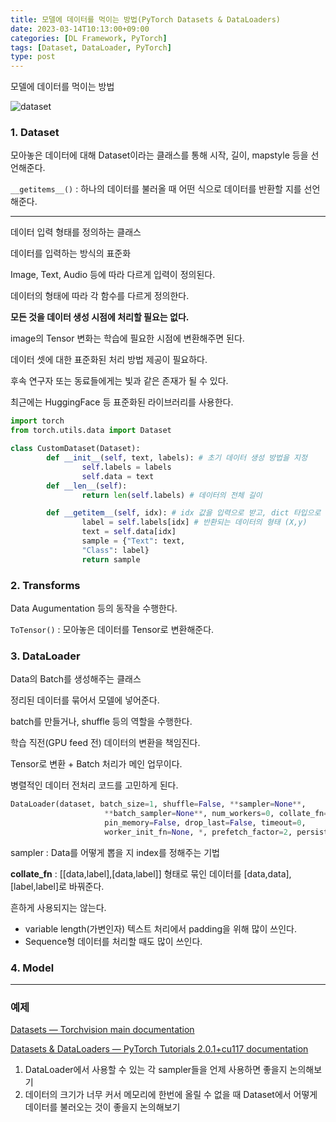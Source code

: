 ```yaml
---
title: 모델에 데이터를 먹이는 방법(PyTorch Datasets & DataLoaders)
date: 2023-03-14T10:13:00+09:00
categories: [DL Framework, PyTorch]
tags: [Dataset, DataLoader, PyTorch]
type: post
---
```

모델에 데이터를 먹이는 방법

![dataset](/imgs/dataset_dataloader.png)

### 1. Dataset

모아놓은 데이터에 대해 Dataset이라는 클래스를 통해 시작, 길이, mapstyle 등을 선언해준다.

`__getitems__()` : 하나의 데이터를 불러올 때 어떤 식으로 데이터를 반환할 지를 선언해준다.

---

데이터 입력 형태를 정의하는 클래스

데이터를 입력하는 방식의 표준화

Image, Text, Audio 등에 따라 다르게 입력이 정의된다.

데이터의 형태에 따라 각 함수를 다르게 정의한다.

**모든 것을 데이터 생성 시점에 처리할 필요는 없다.**

image의 Tensor 변화는 학습에 필요한 시점에 변환해주면 된다.

데이터 셋에 대한 표준화된 처리 방법 제공이 필요하다.

후속 연구자 또는 동료들에게는 빛과 같은 존재가 될 수 있다.

최근에는 HuggingFace 등 표준화된 라이브러리를 사용한다.

```python
import torch
from torch.utils.data import Dataset

class CustomDataset(Dataset): 
		def __init__(self, text, labels): # 초기 데이터 생성 방법을 지정
				self.labels = labels 
				self.data = text
		def __len__(self):
				return len(self.labels) # 데이터의 전체 길이

		def __getitem__(self, idx): # idx 값을 입력으로 받고, dict 타입으로 데이터를 반환해준다.
				label = self.labels[idx] # 반환되는 데이터의 형태 (X,y)
				text = self.data[idx]
				sample = {"Text": text, 
				"Class": label} 
				return sample
```

### 2. Transforms

Data Augumentation 등의 동작을 수행한다.

`ToTensor()` : 모아놓은 데이터를 Tensor로 변환해준다.

### 3. DataLoader

Data의 Batch를 생성해주는 클래스

정리된 데이터를 묶어서 모델에 넣어준다.

batch를 만들거나, shuffle 등의 역할을 수행한다.

학습 직전(GPU feed 전) 데이터의 변환을 책임진다.

Tensor로 변환 + Batch 처리가 메인 업무이다.

병렬적인 데이터 전처리 코드를 고민하게 된다.

```python
DataLoader(dataset, batch_size=1, shuffle=False, **sampler=None**, 
					 **batch_sampler=None**, num_workers=0, collate_fn=None, 
					 pin_memory=False, drop_last=False, timeout=0, 
					 worker_init_fn=None, *, prefetch_factor=2, persistent_workers=False)
```

sampler : Data를 어떻게 뽑을 지 index를 정해주는 기법

**collate_fn** : [[data,label],[data,label]] 형태로 묶인 데이터를 [data,data],[label,label]로 바꿔준다.

흔하게 사용되지는 않는다.

- variable length(가변인자) 텍스트 처리에서 padding을 위해 많이 쓰인다.
- Sequence형 데이터를 처리할 때도 많이 쓰인다.

### 4. Model

---

### 예제

[Datasets — Torchvision main documentation](https://pytorch.org/vision/stable/datasets.html#built-in-datasets)

[Datasets & DataLoaders — PyTorch Tutorials 2.0.1+cu117 documentation](https://pytorch.org/tutorials/beginner/basics/data_tutorial.html)

1. DataLoader에서 사용할 수 있는 각 sampler들을 언제 사용하면 좋을지 논의해보기
2. 데이터의 크기가 너무 커서 메모리에 한번에 올릴 수 없을 때 Dataset에서 어떻게 데이터를 불러오는 것이 좋을지 논의해보기